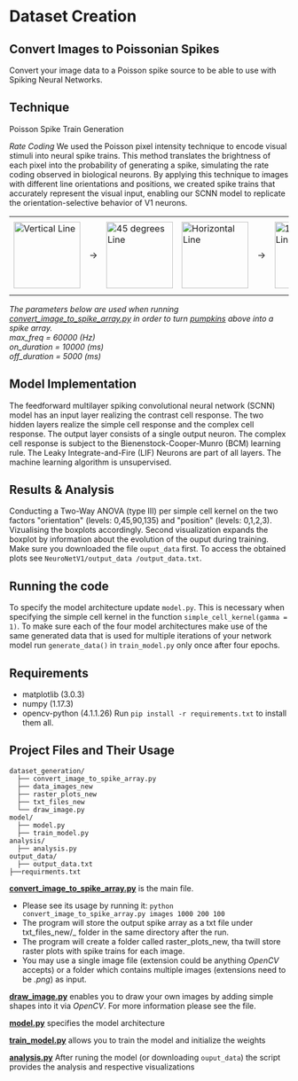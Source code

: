 # Dataset Creation

## Convert Images to Poissonian Spikes

Convert your image data to a Poisson spike source to be able to use with Spiking Neural Networks.
## Technique

Poisson Spike Train Generation


  *Rate Coding*
    We used the Poisson pixel intensity technique to encode visual stimuli into neural spike trains. This method translates the brightness of each pixel into the probability of generating a spike, simulating the rate coding observed in biological neurons. By applying this technique to images with different line orientations and positions, we created spike trains that accurately represent the visual input, enabling our SCNN model to replicate the orientation-selective behavior of V1 neurons.



<div align="center">
  <table>
    <tr>
      <td> <img src="dataset_generation\data_images_new\angle_0_position_0_var_0.png" alt="Vertical Line" height="120"> </td>
      <td> &rarr; </td>
      <td> <img src="dataset_generation\data_images_new\angle_45_position_1_var_0.png" alt= "45 degrees Line"  height="120"> </td>
      <td> <img src="dataset_generation\data_images_new\angle_90_position_1_var_0.png" alt= "Horizontal Line"  height="120"> </td>
      <td> &rarr; </td>
      <td> <img src="dataset_generation\data_images_new\angle_135_position_3_var_0.png" alt="135 degrees Line" height="120"> </td>
      <td> &rarr; </td>
      <td> <img src="dataset_generation\raster_plots_new\raster_plot_angle_0_position_0_var_0.png" alt="Horizontal Line-SpikesPlot" height="135"> </td> 
    </tr>
  </table>
</div>  

<i>
  The parameters below are used when running <a href="convert_image_to_spike_array.py">convert_image_to_spike_array.py</a> in order to turn <a href="https://unsplash.com/photos/KnZDAYgRsz8">pumpkins</a> above into a spike array. 
  <br> max_freq = 60000 (Hz)
  <br> on_duration = 10000 (ms)
  <br> off_duration = 5000 (ms)
</i>

## Model Implementation 
The feedforward multilayer spiking convolutional neural network (SCNN) model has an input layer realizing the contrast cell response. The two hidden layers realize the simple cell response and the complex cell response. The output layer consists of a single output neuron. The complex cell response is subject to the Bienenstock-Cooper-Munro (BCM) learning rule. The Leaky Integrate-and-Fire (LIF) Neurons are part of all layers.
The machine learning algorithm is unsupervised.
## Results & Analysis 
Conducting a Two-Way ANOVA (type III) per simple cell kernel on the two factors "orientation" (levels: 0,45,90,135) and "position" (levels: 0,1,2,3). Vizualising the boxplots accordingly. Second visualization expands the boxplot by information about the evolution of the ouput during training. Make sure you downloaded the file `ouput_data` first. To access the obtained plots see `NeuroNetV1/output_data
/output_data.txt`.
## Running the code 
To specify the model architecture update `model.py`. This is necessary when specifying the simple cell kernel in the function `simple_cell_kernel(gamma = 1)`.
To make sure each of the four model architectures make use of the same generated data that is used for multiple iterations of your network model run `generate_data()` in `train_model.py` only once after four epochs.

## Requirements
* matplotlib (3.0.3)
* numpy (1.17.3)
* opencv-python (4.1.1.26)
Run `pip install -r requirements.txt` to install them all.


## Project Files and Their Usage
```
dataset_generation/
  ├── convert_image_to_spike_array.py
  ├── data_images_new
  ├── raster_plots_new
  ├── txt_files_new
  └── draw_image.py
model/
  ├── model.py
  ├── train_model.py 
analysis/
  ├── analysis.py
output_data/
  ├── output_data.txt
├──requirments.txt

```
**[convert_image_to_spike_array.py](convert_image_to_spike_array.py)** is the main file. 
  - Please see its usage by running it: `python convert_image_to_spike_array.py images 1000 200 100`
  - The program will store the output spike array as a txt file under txt_files_new/_ folder in the same directory after the run. 
  - The program will create a folder called raster_plots_new, tha twill store  raster plots with spike trains for each image. 
  - You may use a single image file (extension could be anything _OpenCV_ accepts) or a folder which contains multiple images (extensions need to be _.png_) as input.


**[draw_image.py](draw_image.py)** enables you to draw your own images by adding simple shapes into it via _OpenCV_. For more information please see the file.

**[model.py](model.py)** specifies the model architecture

**[train_model.py](train_model.py)** allows you to train the model and initialize the weights

**[analysis.py](analysis.py)** After runing the model (or downloading `ouput_data`) the script provides the analysis and respective visualizations

